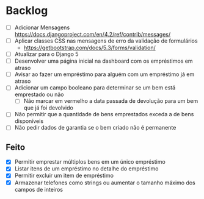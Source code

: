 # Backlog

- [ ] Adicionar Mensagens <https://docs.djangoproject.com/en/4.2/ref/contrib/messages/>
- [ ] Aplicar classes CSS nas mensagens de erro da validação de formulários
    - <https://getbootstrap.com/docs/5.3/forms/validation/>
- [ ] Atualizar para o Django 5
- [ ] Desenvolver uma página inicial na dashboard com os empréstimos em atraso
- [ ] Avisar ao fazer um empréstimo para alguém com um empréstimo já em atraso
- [ ] Adicionar um campo booleano para determinar se um bem está emprestado ou não
    - [ ] Não marcar em vermelho a data passada de devolução para um bem que já foi devolvido
- [ ] Não permitir que a quantidade de bens emprestados exceda a de bens disponíveis
- [ ] Não pedir dados de garantia se o bem criado não é permanente

## Feito
- [x] Permitir emprestar múltiplos bens em um único empréstimo
- [x] Listar itens de um empréstimo no detalhe do empréstimo
- [x] Permitir excluir um item de empréstimo
- [x] Armazenar telefones como strings ou aumentar o tamanho máximo dos campos de inteiros
